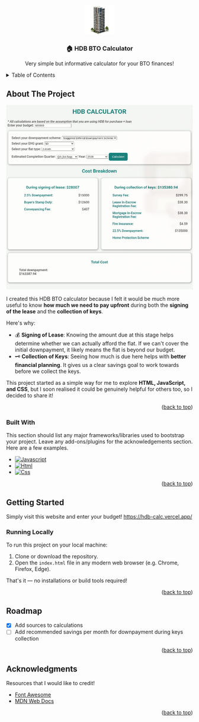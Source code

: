 <!-- PROJECT LOGO -->
<div align="center">
  <a href="https://github.com/othneildrew/Best-README-Template">
    <img src="images/house.png" alt="Logo" width="80" height="80">
  </a>

  <h3 align="center">🏠 HDB BTO Calculator</h3>

  <p align="center">
    Very simple but informative calculator for your BTO finances!
  </p>
</div>



<!-- TABLE OF CONTENTS -->
<details>
  <summary>Table of Contents</summary>
  <ol>
    <li>
      <a href="#about-the-project">About The Project</a>
      <ul>
        <li><a href="#built-with">Built With</a></li>
      </ul>
    </li>
    <li>
      <a href="#running-locally">Running Locally</a>
    </li>
    <li><a href="#roadmap">Roadmap</a></li>
    <li><a href="#acknowledgments">Acknowledgments</a></li>
  </ol>
</details>



<!-- ABOUT THE PROJECT -->
## About The Project

[![Product Name Screen Shot][product-screenshot]](https://hdb-calc.vercel.app/)

I created this HDB BTO calculator because I felt it would be much more useful to know **how much we need to pay upfront** during both the **signing of the lease** and the **collection of keys**.

Here's why:
* 💰 **Signing of Lease**: Knowing the amount due at this stage helps determine whether we can actually afford the flat. If we can't cover the initial downpayment, it likely means the flat is beyond our budget.
* 🗝️ **Collection of Keys**: Seeing how much is due here helps with **better financial planning**. It gives us a clear savings goal to work towards before we collect the keys.


This project started as a simple way for me to explore **HTML, JavaScript, and CSS**, but I soon realised it could be genuinely helpful for others too, so I decided to share it!

<p align="right">(<a href="#readme-top">back to top</a>)</p>



### Built With

This section should list any major frameworks/libraries used to bootstrap your project. Leave any add-ons/plugins for the acknowledgements section. Here are a few examples.

* [![Javascript][Javascript]][Javascript-url]
* [![Html][Html]][Html-url]
* [![Css][Css]][Css-url]


<p align="right">(<a href="#readme-top">back to top</a>)</p>



<!-- GETTING STARTED -->
## Getting Started

Simply visit this website and enter your budget! https://hdb-calc.vercel.app/


### Running Locally

To run this project on your local machine:

1. Clone or download the repository.
2. Open the `index.html` file in any modern web browser (e.g. Chrome, Firefox, Edge).

That's it — no installations or build tools required!

<p align="right">(<a href="#readme-top">back to top</a>)</p>




<!-- ROADMAP -->
## Roadmap

- [x] Add sources to calculations
- [ ] Add recommended savings per month for downpayment during keys collection

<p align="right">(<a href="#readme-top">back to top</a>)</p>





<!-- ACKNOWLEDGMENTS -->
## Acknowledgments

Resources that I would like to credit!

* [Font Awesome](https://fontawesome.com)
* [MDN Web Docs](https://developer.mozilla.org/en-US/)

<p align="right">(<a href="#readme-top">back to top</a>)</p>



<!-- MARKDOWN LINKS & IMAGES -->
<!-- https://www.markdownguide.org/basic-syntax/#reference-style-links -->
[contributors-shield]: https://img.shields.io/github/contributors/othneildrew/Best-README-Template.svg?style=for-the-badge
[contributors-url]: https://github.com/othneildrew/Best-README-Template/graphs/contributors
[forks-shield]: https://img.shields.io/github/forks/othneildrew/Best-README-Template.svg?style=for-the-badge
[forks-url]: https://github.com/othneildrew/Best-README-Template/network/members
[stars-shield]: https://img.shields.io/github/stars/othneildrew/Best-README-Template.svg?style=for-the-badge
[stars-url]: https://github.com/othneildrew/Best-README-Template/stargazers
[issues-shield]: https://img.shields.io/github/issues/othneildrew/Best-README-Template.svg?style=for-the-badge
[issues-url]: https://github.com/othneildrew/Best-README-Template/issues
[license-shield]: https://img.shields.io/github/license/othneildrew/Best-README-Template.svg?style=for-the-badge
[license-url]: https://github.com/othneildrew/Best-README-Template/blob/master/LICENSE.txt
[linkedin-shield]: https://img.shields.io/badge/-LinkedIn-black.svg?style=for-the-badge&logo=linkedin&colorB=555
[linkedin-url]: https://linkedin.com/in/othneildrew
[product-screenshot]: images/product.jpg
[Next.js]: https://img.shields.io/badge/next.js-000000?style=for-the-badge&logo=nextdotjs&logoColor=white
[Next-url]: https://nextjs.org/
[React.js]: https://img.shields.io/badge/React-20232A?style=for-the-badge&logo=react&logoColor=61DAFB
[React-url]: https://reactjs.org/
[Vue.js]: https://img.shields.io/badge/Vue.js-35495E?style=for-the-badge&logo=vuedotjs&logoColor=4FC08D
[Vue-url]: https://vuejs.org/
[Angular.io]: https://img.shields.io/badge/Angular-DD0031?style=for-the-badge&logo=angular&logoColor=white
[Angular-url]: https://angular.io/
[Svelte.dev]: https://img.shields.io/badge/Svelte-4A4A55?style=for-the-badge&logo=svelte&logoColor=FF3E00
[Svelte-url]: https://svelte.dev/
[Laravel.com]: https://img.shields.io/badge/Laravel-FF2D20?style=for-the-badge&logo=laravel&logoColor=white
[Laravel-url]: https://laravel.com
[Bootstrap.com]: https://img.shields.io/badge/Bootstrap-563D7C?style=for-the-badge&logo=bootstrap&logoColor=white
[Bootstrap-url]: https://getbootstrap.com
[JQuery.com]: https://img.shields.io/badge/jQuery-0769AD?style=for-the-badge&logo=jquery&logoColor=white
[JQuery-url]: https://jquery.com 
[Javascript]: https://img.shields.io/badge/javascript-%23F7DF1E?style=for-the-badge&logo=JavaScript&logoColor=white
[Javascript-url]: https://developer.mozilla.org/en-US/docs/Web/JavaScript
[Html]: https://img.shields.io/badge/html5-%23E34F26?style=for-the-badge&logo=html5&logoColor=white
[Html-url]: https://developer.mozilla.org/en-US/docs/Web/HTML
[Css]: https://img.shields.io/badge/css-%23663399?style=for-the-badge&logo=css&logoColor=white
[Css-url]: https://developer.mozilla.org/en-US/docs/Web/CSS
